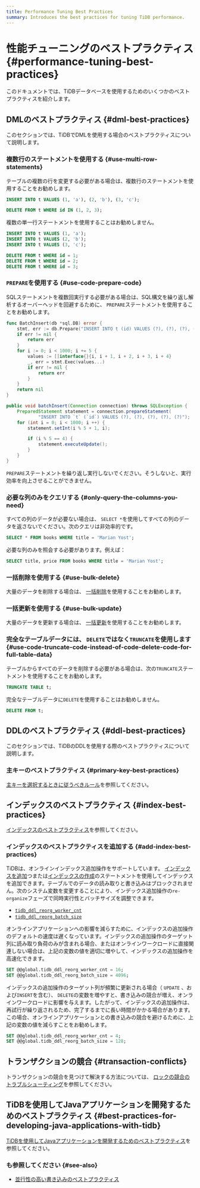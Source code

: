 ```yaml
---
title: Performance Tuning Best Practices
summary: Introduces the best practices for tuning TiDB performance.
---
```


# 性能チューニングのベストプラクティス {#performance-tuning-best-practices}

このドキュメントでは、TiDBデータベースを使用するためのいくつかのベストプラクティスを紹介します。

## DMLのベストプラクティス {#dml-best-practices}

このセクションでは、TiDBでDMLを使用する場合のベストプラクティスについて説明します。

### 複数行のステートメントを使用する {#use-multi-row-statements}

テーブルの複数の行を変更する必要がある場合は、複数行のステートメントを使用することをお勧めします。


```sql
INSERT INTO t VALUES (1, 'a'), (2, 'b'), (3, 'c');

DELETE FROM t WHERE id IN (1, 2, 3);
```

複数の単一行ステートメントを使用することはお勧めしません。


```sql
INSERT INTO t VALUES (1, 'a');
INSERT INTO t VALUES (2, 'b');
INSERT INTO t VALUES (3, 'c');

DELETE FROM t WHERE id = 1;
DELETE FROM t WHERE id = 2;
DELETE FROM t WHERE id = 3;
```

### <code>PREPARE</code>を使用する {#use-code-prepare-code}

SQLステートメントを複数回実行する必要がある場合は、SQL構文を繰り返し解析するオーバーヘッドを回避するために、 `PREPARE`ステートメントを使用することをお勧めします。

<SimpleTab>
<div label="Golang">


```go
func BatchInsert(db *sql.DB) error {
    stmt, err := db.Prepare("INSERT INTO t (id) VALUES (?), (?), (?), (?), (?)")
    if err != nil {
        return err
    }
    for i := 0; i < 1000; i += 5 {
        values := []interface{}{i, i + 1, i + 2, i + 3, i + 4}
        _, err = stmt.Exec(values...)
        if err != nil {
            return err
        }
    }
    return nil
}
```

</div>

<div label="Java">


```java
public void batchInsert(Connection connection) throws SQLException {
    PreparedStatement statement = connection.prepareStatement(
            "INSERT INTO `t` (`id`) VALUES (?), (?), (?), (?), (?)");
    for (int i = 0; i < 1000; i ++) {
        statement.setInt(i % 5 + 1, i);

        if (i % 5 == 4) {
            statement.executeUpdate();
        }
    }
}
```

</div>
</SimpleTab>

`PREPARE`ステートメントを繰り返し実行しないでください。そうしないと、実行効率を向上させることができません。

### 必要な列のみをクエリする {#only-query-the-columns-you-need}

すべての列のデータが必要ない場合は、 `SELECT *`を使用してすべての列のデータを返さないでください。次のクエリは非効率的です。


```sql
SELECT * FROM books WHERE title = 'Marian Yost';
```

必要な列のみを照会する必要があります。例えば：


```sql
SELECT title, price FROM books WHERE title = 'Marian Yost';
```

### 一括削除を使用する {#use-bulk-delete}

大量のデータを削除する場合は、 [一括削除](/develop/dev-guide-delete-data.md#bulk-delete)を使用することをお勧めします。

### 一括更新を使用する {#use-bulk-update}

大量のデータを更新する場合は、 [一括更新](/develop/dev-guide-update-data.md#bulk-update)を使用することをお勧めします。

### 完全なテーブルデータには、 <code>DELETE</code>ではなく<code>TRUNCATE</code>を使用します {#use-code-truncate-code-instead-of-code-delete-code-for-full-table-data}

テーブルからすべてのデータを削除する必要がある場合は、次の`TRUNCATE`ステートメントを使用することをお勧めします。


```sql
TRUNCATE TABLE t;
```

完全なテーブルデータに`DELETE`を使用することはお勧めしません。


```sql
DELETE FROM t;
```

## DDLのベストプラクティス {#ddl-best-practices}

このセクションでは、TiDBのDDLを使用する際のベストプラクティスについて説明します。

### 主キーのベストプラクティス {#primary-key-best-practices}

[主キーを選択するときに従うべきルール](/develop/dev-guide-create-table.md#guidelines-to-follow-when-selecting-primary-key)を参照してください。

## インデックスのベストプラクティス {#index-best-practices}

[インデックスのベストプラクティス](/develop/dev-guide-index-best-practice.md)を参照してください。

### インデックスのベストプラクティスを追加する {#add-index-best-practices}

TiDBは、オンラインインデックス追加操作をサポートしています。 [インデックスを追加](/sql-statements/sql-statement-add-index.md)つまたは[インデックスの作成](/sql-statements/sql-statement-create-index.md)のステートメントを使用してインデックスを追加できます。テーブルでのデータの読み取りと書き込みはブロックされません。次のシステム変数を変更することにより、インデックス追加操作の`re-organize`フェーズで同時実行性とバッチサイズを調整できます。

-   [`tidb_ddl_reorg_worker_cnt`](/system-variables.md#tidb_ddl_reorg_worker_cnt)
-   [`tidb_ddl_reorg_batch_size`](/system-variables.md#tidb_ddl_reorg_batch_size)

オンラインアプリケーションへの影響を減らすために、インデックスの追加操作のデフォルトの速度は遅くなっています。インデックスの追加操作のターゲット列に読み取り負荷のみが含まれる場合、またはオンラインワークロードに直接関連しない場合は、上記の変数の値を適切に増やして、インデックスの追加操作を高速化できます。


```sql
SET @@global.tidb_ddl_reorg_worker_cnt = 16;
SET @@global.tidb_ddl_reorg_batch_size = 4096;
```

インデックスの追加操作のターゲット列が頻繁に更新される場合（ `UPDATE` 、および`INSERT`を含む）、 `DELETE`の変数を増やすと、書き込みの競合が増え、オンラインワークロードに影響を与えます。したがって、インデックスの追加操作は、再試行が繰り返されるため、完了するまでに長い時間がかかる場合があります。この場合、オンラインアプリケーションとの書き込みの競合を避けるために、上記の変数の値を減らすことをお勧めします。


```sql
SET @@global.tidb_ddl_reorg_worker_cnt = 4;
SET @@global.tidb_ddl_reorg_batch_size = 128;
```

## トランザクションの競合 {#transaction-conflicts}

トランザクションの競合を見つけて解決する方法については、 [ロックの競合のトラブルシューティング](/troubleshoot-lock-conflicts.md)を参照してください。

## TiDBを使用してJavaアプリケーションを開発するためのベストプラクティス {#best-practices-for-developing-java-applications-with-tidb}

[TiDBを使用してJavaアプリケーションを開発するためのベストプラクティス](/best-practices/java-app-best-practices.md)を参照してください。

### も参照してください {#see-also}

-   [並行性の高い書き込みのベストプラクティス](/best-practices/high-concurrency-best-practices.md)
